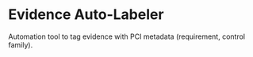 # Evidence Auto-Labeler

Automation tool to tag evidence with PCI metadata (requirement, control family).